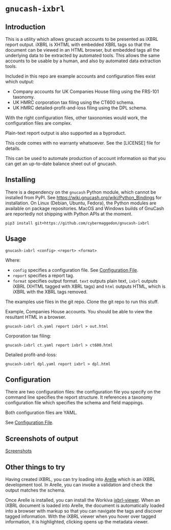 
# `gnucash-ixbrl`

## Introduction

This is a utility which allows gnucash accounts to be presented as iXBRL
report output.  iXBRL is XHTML with embedded XBRL tags so that the document
can be viewed in an HTML browser, but embedded tags all the underlying data to
be extracted by automated tools.  This allows the same accounts to be usable
by a human, and also by automated data extraction tools.

Included in this repo are example accounts and configuration files exist
which output:
- Company accounts for UK Companies House filing using the FRS-101 taxonomy.
- UK HMRC corporation tax filing using the CT600 schema.
- UK HMRC detailed-profit-and-loss filing using the DPL schema.

With the right configuration files, other taxonomies would work, the
configuration files are complex.

Plain-text report output is also supported as a byproduct.

This code comes with no warranty whatsoever.  See the [LICENSE] file for
details.

This can be used to automate production of account information so that you
can get an up-to-date balance sheet out of gnucash.  

## Installing

There is a dependency on the `gnucash` Python module, which cannot be installed
from PyPI.  See <https://wiki.gnucash.org/wiki/Python_Bindings> for
installation.  On Linux (Debian, Ubuntu, Fedora), the Python modules are
available on package repositories.  MacOS and Windows builds of GnuCash are
reportedly not shipping with Python APIs at the moment.

```
pip3 install git+https://github.com/cybermaggedon/gnucash-ixbrl
```

## Usage

```
gnucash-ixbrl <config> <report> <format>
```

Where:
- `config` specifies a configuration file.  See
  [Configuration File](docs/config.md).
- `report` specifies a report tag.
- `format` specifies output format.  `text` outputs plain text, `ixbrl`
  outputs iXBRL (XHTML tagged with XBRL tags) and `html` outputs HTML, which
  is iXBRL with the XBRL tags removed.

The examples use files in the git repo.  Clone the git repo to run this
stuff.

Example, Companies House accounts. You should be able to view the resultant
HTML in a browser.


```
gnucash-ixbrl ch.yaml report ixbrl > out.html
```

Corporation tax filing:

```
gnucash-ixbrl ct.yaml report ixbrl > ct600.html
```

Detailed profit-and-loss:

```
gnucash-ixbrl dpl.yaml report ixbrl > dpl.html
```

## Configuration

There are two configuration files: the configuration file you specify
on the command line specifies the report structure.  It references a
taxonomy configuration file which specifies the schema and field mappings.

Both configuration files are YAML.

See [Configuration File](docs/config.md).

## Screenshots of output

[Screenshots](docs/screenshots.md)

## Other things to try

Having created iXBRL, you can try loading into
[Arelle](https://arelle.org/arelle/) which is an iXBRL development tool.
In Arelle, you can invoke a validation and check the output matches the
schema.

Once Arelle is installed, you can install the Workiva
[ixbrl-viewer](https://github.com/Workiva/ixbrl-viewer).  When an iXBRL
document is loaded into Arelle, the document is automatically loaded into
a browser with markup so that you can navigate the tags and discover tagged
information.  With the iXBRL viewer when you hover over tagged information,
it is highlighted, clicking opens up the metadata viewer.

